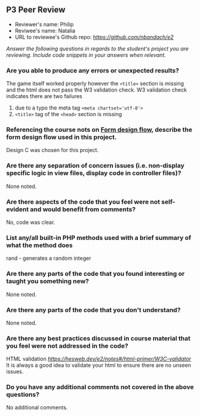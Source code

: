 ## P3 Peer Review

+ Reviewer's name: Philip
+ Reviwee's name: Natalia
+ URL to reviewee's Github repo: *<https://github.com/nbandach/e2>*

*Answer the following questions in regards to the student's project you are reviewing. Include code snippets in your answers when relevant.*


### Are you able to produce any errors or unexpected results?
The game itself worked properly however the `<title>` section is missing and the html does not pass the W3 validation check.
W3 validation check indicates there are two failures
1. due to a typo the meta tag `<meta chartset='utf-8'>`
2. `<title>` tag of the `<head>` section is missing

### Referencing the course nots on [Form design flow](https://hesweb.dev/e2/notes#/php/form-flow), describe the form design flow used in this project.
Design C was chosen for this project.
### Are there any separation of concern issues (i.e. non-display specific logic in view files, display code in controller files)? 
None noted.
### Are there aspects of the code that you feel were not self-evident and would benefit from comments?
No, code was clear.
### List any/all built-in PHP methods used with a brief summary of what the method does

rand - generates a random integer

### Are there any parts of the code that you found interesting or taught you something new?
None noted.
### Are there any parts of the code that you don't understand?
None noted.
### Are there any best practices discussed in course material that you feel were not addressed in the code?
HTML validation *https://hesweb.dev/e2/notes#/html-primer/W3C-validator*
It is always a good idea to validate your html to ensure there are no unseen issues.
### Do you have any additional comments not covered in the above questions?
No additional comments.